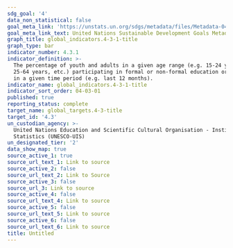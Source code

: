 ```yaml
---
sdg_goal: '4'
data_non_statistical: false
goal_meta_link: 'https://unstats.un.org/sdgs/metadata/files/Metadata-04-03-01.pdf'
goal_meta_link_text: United Nations Sustainable Development Goals Metadata (PDF 210 KB)
graph_title: global_indicators.4-3-1-title
graph_type: bar
indicator_number: 4.3.1
indicator_definition: >-
  The percentage of youth and adults in a given age range (e.g. 15-24 years,
  25-64 years, etc.) participating in formal or non-formal education or training
  in a given time period (e.g. last 12 months).
indicator_name: global_indicators.4-3-1-title
indicator_sort_order: 04-03-01
published: true
reporting_status: complete
target_name: global_targets.4-3-title
target_id: '4.3'
un_custodian_agency: >-
  United Nations Education and Scientific Cultural Organisation - Institute of
  Statistics (UNESCO-UIS)
un_designated_tier: '2'
data_show_map: true
source_active_1: true
source_url_text_1: Link to source
source_active_2: false
source_url_text_2: Link to Source
source_active_3: false
source_url_3: Link to source
source_active_4: false
source_url_text_4: Link to source
source_active_5: false
source_url_text_5: Link to source
source_active_6: false
source_url_text_6: Link to source
title: Untitled
---
```

